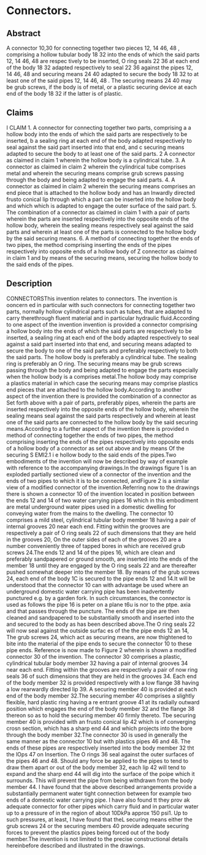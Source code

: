 # Connectors.

## Abstract
A connector 10,30 for connecting together two pieces 12, 14 46, 48 , comprising a hollow tubular body 18 32 into the ends of which the said parts 12, 14 46, 48 are respec tively to be inserted, O ring seals 22 36 at each end of the body 18 32 adapted respectively to seal 22 36 against the pipes 12, 14 46, 48 and securing means 24 40 adapted to secure the body 18 32 to at least one of the said pipes 12, 14 46, 48 . The securing means 24 40 may be grub screws, if the body is of metal, or a plastic securing device at each end of the body 18 32 if the latter is of plastic.

## Claims
I CLAIM 1. A connector for connecting together two parts, comprising a a hollow body into the ends of which the said parts are respectively to be inserted, b a sealing ring at each end of the body adapted respectively to seal against the said part inserted into that end, and c securing means adapted to secure the body to at least one of the said parts. 2 A connector as claimed in claim 1 wherein the hollow body is a cylindrical tube. 3. A connector as claimed in claim 2 wherein the cylindrical tube comprises metal and wherein the securing means comprise grub screws passing through the body and being adapted to engage the said parts. 4. A connector as claimed in claim 2 wherein the securing means comprises an end piece that is attached to the hollow body and has an Inwardly directed frusto conical lip through which a part can be inserted into the hollow body and which which is adapted to engage the outer surface of the said part. 5. The combination of a connector as claimed in claim 1 with a pair of parts wherein the parts are inserted respectively into the opposite ends of the hollow body, wherein the sealing means respectively seal against the said parts and wherein at least one of the parts is connected to the hollow body by the said securing means. 6. A method of connecting together the ends of two pipes, the method comprising inserting the ends of the pipes respectively into opposite ends of a hollow body of Z connector as claimed in claim 1 and by means of the securing means, securing the hollow body to the said ends of the pipes.

## Description
CONNECTORSThis invention relates to connectors. The invention is ooncern ed in particular with such connectors for connecting together two parts, normally hollow cylindrical parts such as tubes, that are adapted to carry therethrough fluent material and in particular hydraulic fluid.According to one aspect of the invention invention is provided a connector comprising a hollow body into the ends of which the said parts are respectively to be inserted, a sealing ring at each end of the body adapted respectively to seal against a said part inserted into that end, and securing means adapted to secure the body to one of the said parts and preferably respectively to both the said parts. The hollow body is preferably a cylindrical tube. The sealing ring is preferably an O ring. The securing means may be grub screws passing through the body and being adapted to engage the parts especially when the hollow body is a comprises metal.The hollow body may comprise a plastics material in which case the securing means may comprise plastics end pieces that are attached to the hollow body.According to another aspect of the invention there is provided the combination of a connector as Set forth above with a pair of parts, preferably pipes, wherein the parts are inserted respectively into the opposite ends of the hollow body, wherein the sealing means seal against the said parts respectively and wherein at least one of the said parts are connected to the hollow body by the said securing means.According to a further aspect of the invention there is provided n method of connecting together the ends of two pipes, the method comprising inserting the ends of the pipes respectively into opposite ends of a hollow body of a connector as set out above and by means Of the securing S EMI2.1 i e hollow body to the said ends of the pipes.Two embodiments of the invention will now be described by way of example with reference to the accompanying drawings.In the drawings figure 1 is an exploded partially sectioned view of a connector of the invention and the ends of two pipes to which it is to be connected, andFigure 2 is a similar view of a modified connector of the invention.Referring now to the drawings there is shown a connector 10 of the invention located in position between the ends 12 and 14 of two water carrying pipes 16 which in this embodiment are metal underground water pipes used in a domestic dwelling for conveying water from the mains to the dwelling. The connector 10 comprises a mild steel, cylindrical tubular body member 18 having a pair of internal grooves 20 near each end. Fitting within the grooves are respectively a pair of O ring seals 22 of such dimensions that they are held in the grooves 20, On the outer sides of each of the grooves 20 are a number conveniently three of tapped bores in which are received grub screws 24.The ends 12 and 14 of the pipes 16, which are clean and preferably sandpapered or ground smooth, are inserted into the ends of the member 18 until they are engaged by the O ring seals 22 and are thereafter pushed somewhat deeper into the member 18. By means of the grub screws 24, each end of the body 1C is secured to the pipe ends 12 and 14.It will be understood that the connector 10 can with advantage be used where an underground domestic water carrying pipe has been inadvertently punctured e.g. by a garden fork. In such circumstances, the connector is used as follows the pipe 16 is peter on a plane t6u is nor to the ptpe. axia and that passes through the puncture. The ends of the pipe are then cleaned and sandpapered to be substantially smooth and inserted into the and secured to the body as has been described above.The O ring seals 22 will now seal against the outside surfac es of the the pipe ends 12 an 14, The grub screws 24, which act as securing means, are now thightened to bite into the material of the pipe ends to secure the connector 10 to these pipe ends. Reference is now made to Figure 2 wherein is shown a modified connector 30 of the invention. The connector 30 comprises a plastic, cylindrical tubular body member 32 having a pair of internal grooves 34 near each end. Fitting within the grooves are respectively a pair of now ring seals 36 of such dimensions that they are held in the grooves 34. Each end of the body member 32 is provided respectively with a low flange 38 having a low rearwardly directed lip 39. A securing member 40 is provided at each end of the body member 32.The securing member 40 comprises a slightly flexible, hard plastic ring having a re entrant groove 41 at its radially outward position which engages the end of the body member 32 and the flange 38 thereon so as to hold the securing member 40 firmly thereto. Tbe securing member 40 is provided with an frusto conical lip 42 which is of converging crosn section, which has a sharp end 44 and which projects into the bore through the body member 32.The connector 30 is used in generally the same manner as the connector 10 but with plastics pipes 46 and 48. The ends of these pipes are respectively inserted into the body member 32 tht the lOps 47 on Insertion. The O rings 36 seal against the outer surfaces of the pipes 46 and 48. Should any force be applied to the pipes to tend to draw them apart or out of the body member 32, each lip 42 will tend to expand and the sharp end 44 will dig into the surface of the poipe which it surrounds. This will prevent the pipe from being withdrawn from the body member 44. I have found that the above described arrangements provide a substantially permanent water tight connection between for example two ends of a domestic water carrying pipe. I have also found tt they prov ak adequate connector for other pipes which carry fluid and in particular water up to a pressure of in the region of about 10DkPa approx 150 psi1. Up to such pressures, at least, I have found that theL securing means either the grub screws 24 or the securing members 40 provide adequate securing forces to prevent the plastics pipes being forced out of the body member.The invention is not limited to the precise constructional details hereinbefore described and illustrated in the drawings.